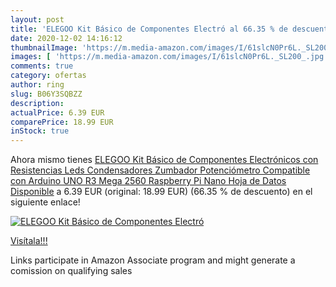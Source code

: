 ```yaml
---
layout: post
title: 'ELEGOO Kit Básico de Componentes Electró al 66.35 % de descuento'
date: 2020-12-02 14:16:12
thumbnailImage: 'https://m.media-amazon.com/images/I/61slcN0Pr6L._SL200_.jpg'
images: [ 'https://m.media-amazon.com/images/I/61slcN0Pr6L._SL200_.jpg' ]
comments: true
category: ofertas
author: ring
slug: B06Y3SQBZZ
description:
actualPrice: 6.39 EUR
comparePrice: 18.99 EUR
inStock: true
---
```


Ahora mismo tienes [ELEGOO Kit Básico de Componentes Electrónicos con Resistencias  Leds  Condensadores  Zumbador  Potenciómetro Compatible con Arduino UNO R3  Mega 2560  Raspberry Pi  Nano  Hoja de Datos Disponible](https://www.amazon.es/dp/B06Y3SQBZZ/?tag=tolees-21) a 6.39 EUR (original: 18.99 EUR) (66.35 %  de descuento) en el siguiente enlace!

[![ELEGOO Kit Básico de Componentes Electró](https://m.media-amazon.com/images/I/61slcN0Pr6L._SL200_.jpg)](https://www.amazon.es/dp/B06Y3SQBZZ/?tag=tolees-21)

[Visítala!!!](https://www.amazon.es/dp/B06Y3SQBZZ/?tag=tolees-21)

Links participate in Amazon Associate program and might generate a comission on qualifying sales
